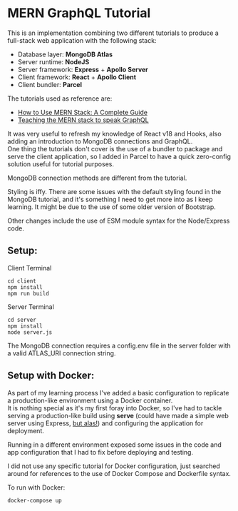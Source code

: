 # MERN GraphQL Tutorial

This is an implementation combining two different tutorials to produce a full-stack web application with the following stack:
- Database layer: **MongoDB Atlas**
- Server runtime: **NodeJS**
- Server framework: **Express** + **Apollo Server**
- Client framework: **React** + **Apollo Client**
- Client bundler: **Parcel**

The tutorials used as reference are:
- [How to Use MERN Stack: A Complete Guide](https://www.mongodb.com/languages/mern-stack-tutorial)
- [Teaching the MERN stack to speak GraphQL](https://www.apollographql.com/docs/apollo-server/integrations/mern/)

It was very useful to refresh my knowledge of React v18 and Hooks, also adding an introduction to MongoDB connections and GraphQL.  
One thing the tutorials don't cover is the use of a bundler to package and serve the client application, so I added in Parcel to have a quick zero-config solution useful for tutorial purposes.  

MongoDB connection methods are different from the tutorial.  

Styling is iffy. There are some issues with the default styling found in the MongoDB tutorial, and it's something I need to get more into as I keep learning. It might be due to the use of some older version of Bootstrap. 

Other changes include the use of ESM module syntax for the Node/Express code.  

## Setup:

Client Terminal
```
cd client
npm install
npm run build
```

Server Terminal
```
cd server
npm install
node server.js
```

The MongoDB connection requires a config.env file in the server folder with a valid ATLAS_URI connection string.

## Setup with Docker:

As part of my learning process I've added a basic configuration to replicate a production-like environment using a Docker container.  
It is nothing special as it's my first foray into Docker, so I've had to tackle serving a production-like build using **serve** (could have made a simple web server using Express, [but alas!](https://create-react-app.dev/docs/deployment/)) and configuring the application for deployment.  

Running in a different environment exposed some issues in the code and app configuration that I had to fix before deploying and testing.  

I did not use any specific tutorial for Docker configuration, just searched around for references to the use of Docker Compose and Dockerfile syntax.

To run with Docker:
```
docker-compose up
```

